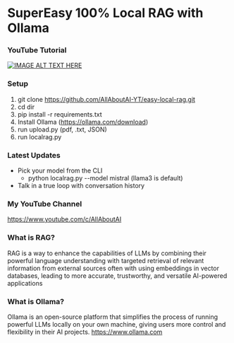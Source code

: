 # SuperEasy 100% Local RAG with Ollama

### YouTube Tutorial
[![IMAGE ALT TEXT HERE](https://img.youtube.com/vi/Oe-7dGDyzPM/0.jpg)](https://www.youtube.com/watch?v=Oe-7dGDyzPM)

### Setup
1. git clone https://github.com/AllAboutAI-YT/easy-local-rag.git
2. cd dir
3. pip install -r requirements.txt
4. Install Ollama (https://ollama.com/download)
5. run upload.py (pdf, .txt, JSON)
6. run localrag.py

### Latest Updates
- Pick your model from the CLI
  - python localrag.py --model mistral (llama3 is default)
- Talk in a true loop with conversation history
   
### My YouTube Channel
https://www.youtube.com/c/AllAboutAI

### What is RAG?
RAG is a way to enhance the capabilities of LLMs by combining their powerful language understanding with targeted retrieval of relevant information from external sources often with using embeddings in vector databases, leading to more accurate, trustworthy, and versatile AI-powered applications

### What is Ollama?
Ollama is an open-source platform that simplifies the process of running powerful LLMs locally on your own machine, giving users more control and flexibility in their AI projects. https://www.ollama.com
